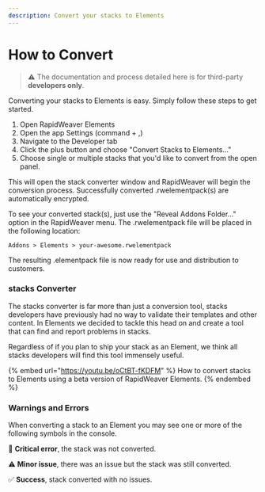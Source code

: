 ```yaml
---
description: Convert your stacks to Elements
---
```


# How to Convert

> ⚠️ The documentation and process detailed here is for third-party **developers only**.

Converting your stacks to Elements is easy. Simply follow these steps to get started.

1. Open RapidWeaver Elements
2. Open the app Settings (command + ,)
3. Navigate to the Developer tab
4. Click the plus button and choose "Convert Stacks to Elements…"
5. Choose single or multiple stacks that you'd like to convert from the open panel.

This will open the stack converter window and RapidWeaver will begin the conversion process. Successfully converted .rwelementpack(s) are automatically encrypted.

To see your converted stack(s), just use the "Reveal Addons Folder…" option in the RapidWeaver menu. The .rwelementpack file will be placed in the following location:

```
Addons > Elements > your-awesome.rwelementpack
```

The resulting .elementpack file is now ready for use and distribution to customers.&#x20;

### stacks Converter

The stacks converter is far more than just a conversion tool, stacks developers have previously had no way to validate their templates and other content. In Elements we decided to tackle this head on and create a tool that can find and report problems in stacks.&#x20;

Regardless of if you plan to ship your stack as an Element, we think all stacks developers will find this tool immensely useful.

{% embed url="https://youtu.be/oCtBT-fKDFM" %}
How to convert stacks to Elements using a beta version of RapidWeaver Elements.
{% endembed %}

### Warnings and Errors

When converting a stack to an Element you may see one or more of the following symbols in the console.

🛑 **Critical error**, the stack was not converted.

⚠️ **Minor issue**, there was an issue but the stack was still converted.

✅ **Success**, stack converted with no issues.

